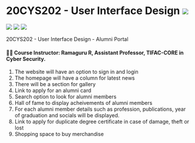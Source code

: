 # 20CYS202 - User Interface Design ![](https://img.shields.io/badge/-Live-brightgreen)
![](https://img.shields.io/badge/Batch-21CYS-lightgreen) ![](https://img.shields.io/badge/UG-blue) ![](https://img.shields.io/badge/Subject-UID-blue)

20CYS202  - User Interface Design - Alumni Portal

#### :teacher: Course Instructor:  Ramaguru R, Assistant Professor, TIFAC-CORE in Cyber Security.

1) The website will have an option to sign in and login
2) The homepage will have a column for latest news
3) There will be a section for gallery
4) Link to apply for an alumni card
5) Search option to look for alumni members
6) Hall of fame to display acheivements of alumni members
7) For each alumni member details such as profession, publications, year of graduation and socials will be displayed.
8) Link to apply for duplicate degree certificate in case of damage, theft or lost
9) Shopping space to buy merchandise
